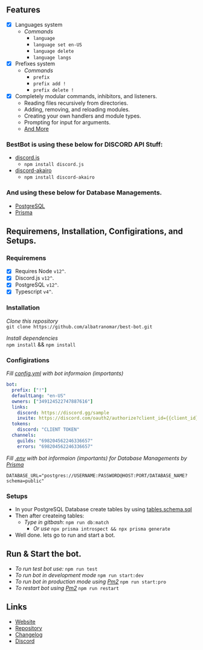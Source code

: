 ## Features

- [x] Languages system
  - *Commands*
    - `language`
    - `language set en-US`
    - `language delete`
    - `language langs`
- [x] Prefixes system
  - *Commands*
    - `prefix`
    - `prefix add !`
    - `prefix delete !`
- [x] Completely modular commands, inhibitors, and listeners.
  - Reading files recursively from directories.
  - Adding, removing, and reloading modules.
  - Creating your own handlers and module types.
  - Prompting for input for arguments.
  - [And More](https://github.com/discord-akairo/discord-akairo/blob/master/README.md#features)

### BestBot is using these below for DISCORD API Stuff:
  - [discord.js](https://github.com/discordjs/discord.js)
    - `npm install discord.js`
  - [discord-akairo](https://github.com/discord-akairo/discord-akairo)
    - `npm install discord-akairo`

### And using these below for Database Managements.
  - [PostgreSQL](https://www.postgresql.org/)
  - [Prisma](https://www.prisma.io/)


## Requiremens, Installation, Configirations, and Setups.

### Requiremens
  - [x] Requires Node `v12^`.
  - [x] Discord.js `v12^`.
  - [x] PostgreSQL `v12^`.
  - [x] Typescript `v4^`.

### Installation

*Clone this repository*  
`git clone https://github.com/albatranomar/best-bot.git`

*Install dependencies*  
`npm install` && `npm install`

### Configirations

*Fill [config.yml](https://github.com/albatranomar/best-bot/blob/master/config.yml.sample) with bot informaion (importants)*  
```yml
bot:
  prefix: ["!"]
  defaultLang: "en-US"
  owners: ["349124522747887616"]
  links:
    discord: https://discord.gg/sample
    invite: https://discord.com/oauth2/authorize?client_id={{client_id}}&scope=bot&permissions=8
  tokens:
    discord: "CLIENT TOKEN"
  channels:
    guilds: "698204562246336657"
    errors: "698204562246336657"
```

*Fill [.env](https://github.com/albatranomar/best-bot/blob/master/prisma/.env.sample) with bot informaion (importants) for Database Managements by [Prisma](https://www.prisma.io/)*  
```env
DATABASE_URL="postgres://USERNAME:PASSWORD@HOST:PORT/DATABASE_NAME?schema=public"
```

### Setups
  - In your PostgreSQL Database create tables by using [tables.schema.sql]()
  - Then after createing tables:
    - *Type in gitbash*: `npm run db:match`
      - *Or use* `npx prisma introspect && npx prisma generate`
  - Well done. lets go to run and start a bot.

## Run & Start the bot.
  - *To run test bot use:* `npm run test`
  - *To run bot in development mode* `npm run start:dev`
  - *To run bot in production mode using [Pm2](https://github.com/Unitech/pm2)* `npm run start:pro`
  - *To restart bot using [Pm2](https://github.com/Unitech/pm2)* `npm run restart`


## Links

- [Website](https://github.com/albatranomar/best-bot)
- [Repository](https://github.com/albatranomar/best-bot)  
- [Changelog](https://github.com/albatranomar/best-bot/releases)
- [Discord](https://discord.gg/OMARTHEBEST)  